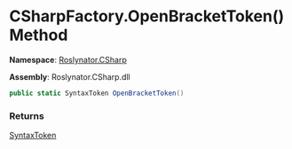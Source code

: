 # CSharpFactory\.OpenBracketToken\(\) Method

**Namespace**: [Roslynator.CSharp](../../README.md)

**Assembly**: Roslynator\.CSharp\.dll

```csharp
public static SyntaxToken OpenBracketToken()
```

### Returns

[SyntaxToken](https://docs.microsoft.com/en-us/dotnet/api/microsoft.codeanalysis.syntaxtoken)

